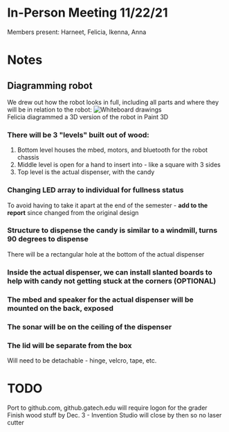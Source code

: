 # In-Person Meeting 11/22/21
Members present: Harneet, Felicia, Ikenna, Anna

# Notes
## Diagramming robot
We drew out how the robot looks in full, including all parts and where they will be in relation to the robot:
![Whiteboard drawings](../main/diagrams/whiteboardNotes.png)  
Felicia diagrammed a 3D version of the robot in Paint 3D

### There will be 3 "levels" built out of wood:
1. Bottom level houses the mbed, motors, and bluetooth for the robot chassis
2. Middle level is open for a hand to insert into - like a square with 3 sides
3. Top level is the actual dispenser, with the candy
### Changing LED array to individual for fullness status
To avoid having to take it apart at the end of the semester - **add to the report** since changed from the original design
### Structure to dispense the candy is similar to a windmill, turns 90 degrees to dispense
There will be a rectangular hole at the bottom of the actual dispenser
### Inside the actual dispenser, we can install slanted boards to help with candy not getting stuck at the corners (OPTIONAL)
### The mbed and speaker for the actual dispenser will be mounted on the back, exposed
### The sonar will be on the ceiling of the dispenser
### The lid will be separate from the box
Will need to be detachable - hinge, velcro, tape, etc.

# TODO
Port to github.com, github.gatech.edu will require logon for the grader  
Finish wood stuff by Dec. 3 - Invention Studio will close by then so no laser cutter
